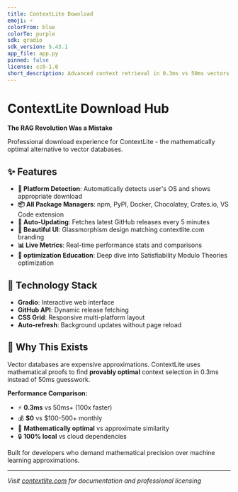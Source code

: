 ```yaml
---
title: ContextLite Download
emoji: ⚡
colorFrom: blue
colorTo: purple
sdk: gradio
sdk_version: 5.43.1
app_file: app.py
pinned: false
license: cc0-1.0
short_description: Advanced context retrieval in 0.3ms vs 50ms vectors
---
```


# ContextLite Download Hub

**The RAG Revolution Was a Mistake**

Professional download experience for ContextLite - the mathematically optimal alternative to vector databases. 

## ✨ Features

- **🎯 Platform Detection**: Automatically detects user's OS and shows appropriate download
- **📦 All Package Managers**: npm, PyPI, Docker, Chocolatey, Crates.io, VS Code extension
- **🔄 Auto-Updating**: Fetches latest GitHub releases every 5 minutes
- **🎨 Beautiful UI**: Glassmorphism design matching contextlite.com branding
- **📊 Live Metrics**: Real-time performance stats and comparisons
- **🧠 optimization Education**: Deep dive into Satisfiability Modulo Theories optimization

## 🚀 Technology Stack

- **Gradio**: Interactive web interface
- **GitHub API**: Dynamic release fetching
- **CSS Grid**: Responsive multi-platform layout
- **Auto-refresh**: Background updates without page reload

## 🎯 Why This Exists

Vector databases are expensive approximations. ContextLite uses mathematical proofs to find **provably optimal** context selection in 0.3ms instead of 50ms guesswork.

**Performance Comparison:**
- ⚡ **0.3ms** vs 50ms+ (100x faster)
- 💰 **$0** vs $100-500+ monthly 
- 🎯 **Mathematically optimal** vs approximate similarity
- 🔒 **100% local** vs cloud dependencies

Built for developers who demand mathematical precision over machine learning approximations.

---

*Visit [contextlite.com](https://contextlite.com) for documentation and professional licensing*
